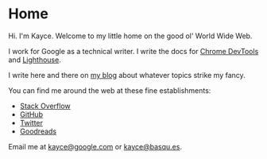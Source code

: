 <h1>Home</h1>

Hi. I'm Kayce. Welcome to my little home on the good ol' World Wide Web.

I work for Google as a technical writer. I write the docs for
<a href="https://developers.google.com/web/tools/chrome-devtools"
   target="_blank" rel="noopener">Chrome DevTools</a> and
<a href="https://developers.google.com/web/tools/lighthouse"
   target="blank" rel="noopener">Lighthouse</a>.

I write here and there on [my blog](/blog/) about whatever topics strike my fancy.

You can find me around the web at these fine establishments:

* [Stack Overflow](https://stackoverflow.com/users/1669860/kayce-basques)
* [GitHub](https://github.com/kaycebasques)
* [Twitter](https://twitter.com/kaycebasques)
* [Goodreads](https://www.goodreads.com/kaycebasques)

Email me at kayce@google.com or kayce@basqu.es.
